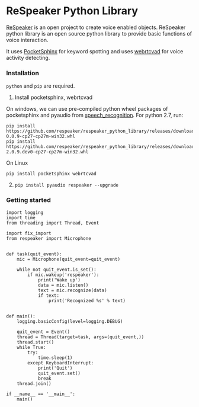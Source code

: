 ReSpeaker Python Library
========================

[ReSpeaker](http://respeaker.io) is an open project to create voice enabled objects.
ReSpeaker python library is an open source python library to provide basic functions of voice interaction.

It uses [PocketSphinx](https://github.com/cmusphinx/pocketsphinx) for keyword spotting and uses [webrtcvad](https://github.com/wiseman/py-webrtcvad) for voice activity detecting.


### Installation
`python` and `pip` are required.

1. Install pocketsphinx, webrtcvad

  On windows, we can use pre-compiled python wheel packages of pocketsphinx and pyaudio from [speech_recognition](https://github.com/Uberi/speech_recognition/tree/master/third-party). For python 2.7, run:
  ```
  pip install https://github.com/respeaker/respeaker_python_library/releases/download/v0.4.1/pocketsphinx-0.0.9-cp27-cp27m-win32.whl
  pip install https://github.com/respeaker/respeaker_python_library/releases/download/v0.4.1/webrtcvad-2.0.9.dev0-cp27-cp27m-win32.whl
  ```

  On Linux
  ```
  pip install pocketsphinx webrtcvad
  ```


2. `pip install pyaudio respeaker --upgrade`



### Getting started

```
import logging
import time
from threading import Thread, Event

import fix_import
from respeaker import Microphone


def task(quit_event):
    mic = Microphone(quit_event=quit_event)

    while not quit_event.is_set():
        if mic.wakeup('respeaker'):
            print('Wake up')
            data = mic.listen()
            text = mic.recognize(data)
            if text:
                print('Recognized %s' % text)


def main():
    logging.basicConfig(level=logging.DEBUG)

    quit_event = Event()
    thread = Thread(target=task, args=(quit_event,))
    thread.start()
    while True:
        try:
            time.sleep(1)
        except KeyboardInterrupt:
            print('Quit')
            quit_event.set()
            break
    thread.join()

if __name__ == '__main__':
    main()
```
